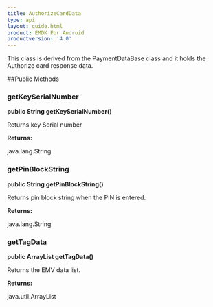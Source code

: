 ```yaml
---
title: AuthorizeCardData
type: api
layout: guide.html
product: EMDK For Android
productversion: '4.0'
---
```



This class is derived from the PaymentDataBase class and it holds the Authorize card
 response data.

##Public Methods

### getKeySerialNumber

**public String getKeySerialNumber()**

Returns key Serial number

**Returns:**

java.lang.String

### getPinBlockString

**public String getPinBlockString()**

Returns pin block string when the PIN is entered.

**Returns:**

java.lang.String

### getTagData

**public ArrayList getTagData()**

Returns the EMV data list.

**Returns:**

java.util.ArrayList












